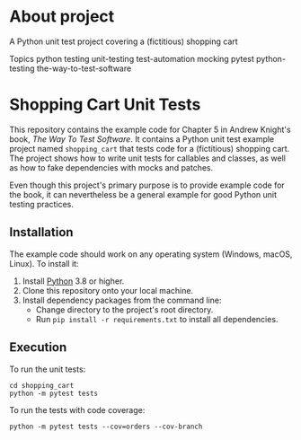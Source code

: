 # About project

A Python unit test project covering a (fictitious) shopping cart

Topics
python testing unit-testing test-automation mocking pytest python-testing the-way-to-test-software

# Shopping Cart Unit Tests

This repository contains the example code for Chapter 5 in Andrew Knight's book, *The Way To Test Software*.
It contains a Python unit test example project named `shopping_cart` that tests code for a (fictitious) shopping cart.
The project shows how to write unit tests for callables and classes,
as well as how to fake dependencies with mocks and patches.

Even though this project's primary purpose is to provide example code for the book,
it can nevertheless be a general example for good Python unit testing practices.


## Installation

The example code should work on any operating system (Windows, macOS, Linux).
To install it:

1. Install [Python](https://www.python.org/) 3.8 or higher.
2. Clone this repository onto your local machine.
3. Install dependency packages from the command line:
   * Change directory to the project's root directory.
   * Run `pip install -r requirements.txt` to install all dependencies.


## Execution

To run the unit tests:

```
cd shopping_cart
python -m pytest tests
```

To run the tests with code coverage:

```
python -m pytest tests --cov=orders --cov-branch
```
